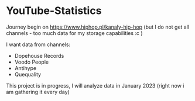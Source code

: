 ﻿# YouTube-Statistics
 
 Journey begin on https://www.hiphop.pl/kanaly-hip-hop (but I do not get all channels - too much data for my storage capabilities :c )

I want data from channels:
 - Dopehouse Records
 - Voodo People
 - Antihype
 - Quequality
 
 This project is in progress, I will analyze data in January 2023 (right now i am gathering it every day)
